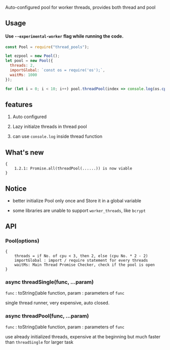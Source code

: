Auto-configured pool for worker threads, provides both thread and pool

## Usage

#### Use `--experimental-worker` flag while running the code.

```js
const Pool = require("thread_pools");

let ezpool = new Pool();
let pool = new Pool({
  threads: 2,
  importGlobal: `const os = require('os');`,
  waitMs: 1000
});

for (let i = 0; i < 10; i++) pool.threadPool(index => console.log(os.cpus().length + index), i);
```

## features

1. Auto configured

2. Lazy initialze threads in thread pool

3. can use `console.log` inside thread function

## What's new

```
{
    1.2.1: Promise.all(threadPool(......)) is now viable
}
```

## Notice

- better initialize Pool only once and Store it in a global variable

- some libraries are unable to support `worker_threads`, like `bcrypt`

## API

### Pool(options)

```
{
    threads = if No. of cpu < 3, then 2, else (cpu No. * 2 - 2)
    importGlobal : import / require statement for every threads
    waitMs: Main Thread Promise Checker, check if the pool is open
}
```

### async threadSingle(func, ...param)

`func` : toString()able function, param : parameters of `func`

single thread runner, very expensive, auto closed.

### async threadPool(func, ...param)

`func` : toString()able function, param : parameters of `func`

use already initialized threads, expensive at the beginning but much faster than `threadSingle` for larger task

